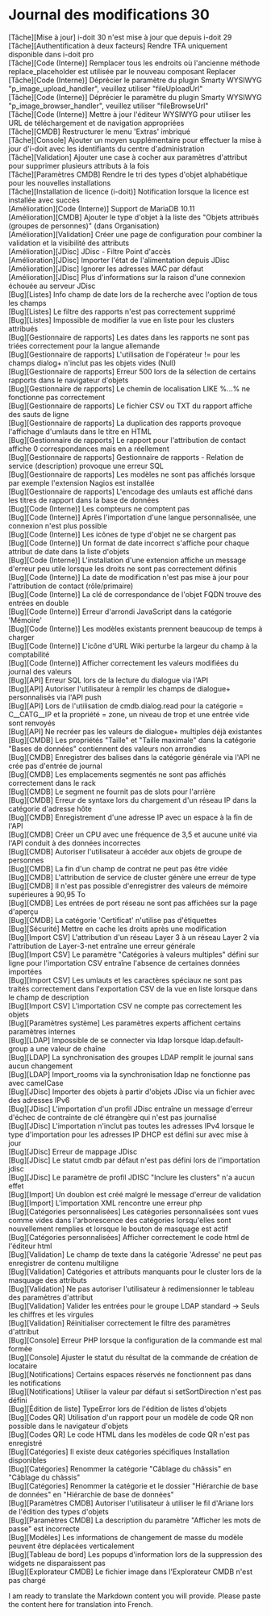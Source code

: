 # Journal des modifications 30

[Tâche][Mise à jour]                        i-doit 30 n'est mise à jour que depuis i-doit 29<br>
[Tâche][Authentification à deux facteurs]     Rendre TFA uniquement disponible dans i-doit pro<br>
[Tâche][Code (Interne)]               Remplacer tous les endroits où l'ancienne méthode replace_placeholder est utilisée par le nouveau composant Replacer<br>
[Tâche][Code (Interne)]               Déprécier le paramètre du plugin Smarty WYSIWYG "p_image_upload_handler", veuillez utiliser "fileUploadUrl"<br>
[Tâche][Code (Interne)]               Déprécier le paramètre du plugin Smarty WYSIWYG "p_image_browser_handler", veuillez utiliser "fileBrowseUrl"<br>
[Tâche][Code (Interne)]               Mettre à jour l'éditeur WYSIWYG pour utiliser les URL de téléchargement et de navigation appropriées<br>
[Tâche][CMDB]                          Restructurer le menu 'Extras' imbriqué<br>
[Tâche][Console]                       Ajouter un moyen supplémentaire pour effectuer la mise à jour d'i-doit avec les identifiants du centre d'administration<br>
[Tâche][Validation]                    Ajouter une case à cocher aux paramètres d'attribut pour supprimer plusieurs attributs à la fois<br>
[Tâche][Paramètres CMDB]                 Rendre le tri des types d'objet alphabétique pour les nouvelles installations<br>
[Tâche][Installation de licence (i-doit)] Notification lorsque la licence est installée avec succès<br>
[Amélioration][Code (Interne)]        Support de MariaDB 10.11<br>
[Amélioration][CMDB]                   Ajouter le type d'objet à la liste des "Objets attribués (groupes de personnes)" (dans Organisation)<br>
[Amélioration][Validation]             Créer une page de configuration pour combiner la validation et la visibilité des attributs<br>
[Amélioration][JDisc]                  JDisc - Filtre Point d'accès<br>
[Amélioration][JDisc]                  Importer l'état de l'alimentation depuis JDisc<br>
[Amélioration][JDisc]                  Ignorer les adresses MAC par défaut<br>
[Amélioration][JDisc]                  Plus d'informations sur la raison d'une connexion échouée au serveur JDisc<br>
[Bug][Listes]                          Info champ de date lors de la recherche avec l'option de tous les champs<br>
[Bug][Listes]                          Le filtre des rapports n'est pas correctement supprimé<br>
[Bug][Listes]                          Impossible de modifier la vue en liste pour les clusters attribués<br>
[Bug][Gestionnaire de rapports]                 Les dates dans les rapports ne sont pas triées correctement pour la langue allemande<br>
[Bug][Gestionnaire de rapports]                 L'utilisation de l'opérateur != pour les champs dialog+ n'inclut pas les objets vides (Null)<br>
[Bug][Gestionnaire de rapports]                 Erreur 500 lors de la sélection de certains rapports dans le navigateur d'objets<br>
[Bug][Gestionnaire de rapports]                 Le chemin de localisation LIKE %...% ne fonctionne pas correctement<br>
[Bug][Gestionnaire de rapports]                 Le fichier CSV ou TXT du rapport affiche des sauts de ligne<br>
[Bug][Gestionnaire de rapports]                 La duplication des rapports provoque l'affichage d'umlauts dans le titre en HTML<br>
[Bug][Gestionnaire de rapports]                 Le rapport pour l'attribution de contact affiche 0 correspondances mais en a réellement<br>
[Bug][Gestionnaire de rapports]                 Gestionnaire de rapports - Relation de service (description) provoque une erreur SQL<br>
[Bug][Gestionnaire de rapports]                 Les modèles ne sont pas affichés lorsque par exemple l'extension Nagios est installée<br>
[Bug][Gestionnaire de rapports]                 L'encodage des umlauts est affiché dans les titres de rapport dans la base de données<br>
[Bug][Code (Interne)]                Les compteurs ne comptent pas<br>
[Bug][Code (Interne)]                Après l'importation d'une langue personnalisée, une connexion n'est plus possible<br>
[Bug][Code (Interne)]                Les icônes de type d'objet ne se chargent pas<br>
[Bug][Code (Interne)]                Un format de date incorrect s'affiche pour chaque attribut de date dans la liste d'objets<br>
[Bug][Code (Interne)]                L'installation d'une extension affiche un message d'erreur peu utile lorsque les droits ne sont pas correctement définis<br>
[Bug][Code (Interne)]                La date de modification n'est pas mise à jour pour l'attribution de contact (rôle/primaire)<br>
[Bug][Code (Interne)]                La clé de correspondance de l'objet FQDN trouve des entrées en double<br>
[Bug][Code (Interne)]                Erreur d'arrondi JavaScript dans la catégorie 'Mémoire'<br>
[Bug][Code (Interne)]                Les modèles existants prennent beaucoup de temps à charger<br>
[Bug][Code (Interne)]                L'icône d'URL Wiki perturbe la largeur du champ à la comptabilité<br>
[Bug][Code (Interne)]                Afficher correctement les valeurs modifiées du journal des valeurs<br>
[Bug][API]                            Erreur SQL lors de la lecture du dialogue via l'API<br>
[Bug][API]                            Autoriser l'utilisateur à remplir les champs de dialogue+ personnalisés via l'API push<br>
[Bug][API]                            Lors de l'utilisation de cmdb.dialog.read pour la catégorie = C__CATG__IP et la propriété = zone, un niveau de trop et une entrée vide sont renvoyés<br>
[Bug][API]                            Ne recréer pas les valeurs de dialogue+ multiples déjà existantes<br>
[Bug][CMDB]                           Les propriétés "Taille" et "Taille maximale" dans la catégorie "Bases de données" contiennent des valeurs non arrondies<br>
[Bug][CMDB]                           Enregistrer des balises dans la catégorie générale via l'API ne crée pas d'entrée de journal<br>
[Bug][CMDB]                           Les emplacements segmentés ne sont pas affichés correctement dans le rack<br>
[Bug][CMDB]                           Le segment ne fournit pas de slots pour l'arrière<br>
[Bug][CMDB]                           Erreur de syntaxe lors du chargement d'un réseau IP dans la catégorie d'adresse hôte<br>
[Bug][CMDB]                           Enregistrement d'une adresse IP avec un espace à la fin de l'API<br>
[Bug][CMDB]                           Créer un CPU avec une fréquence de 3,5 et aucune unité via l'API conduit à des données incorrectes<br>
[Bug][CMDB]                           Autoriser l'utilisateur à accéder aux objets de groupe de personnes<br>
[Bug][CMDB]                           La fin d'un champ de contrat ne peut pas être vidée<br>
[Bug][CMDB]                           L'attribution de service de cluster génère une erreur de type<br>
[Bug][CMDB]                           Il n'est pas possible d'enregistrer des valeurs de mémoire supérieures à 90,95 To<br>
[Bug][CMDB]                           Les entrées de port réseau ne sont pas affichées sur la page d'aperçu<br>
[Bug][CMDB]                           La catégorie 'Certificat' n'utilise pas d'étiquettes<br>
[Bug][Sécurité]                       Mettre en cache les droits après une modification<br>
[Bug][Import CSV]                     L'attribution d'un réseau Layer 3 à un réseau Layer 2 via l'attribution de Layer-3-net entraîne une erreur générale<br>
[Bug][Import CSV]                     Le paramètre "Catégories à valeurs multiples" défini sur ligne pour l'importation CSV entraîne l'absence de certaines données importées<br>
[Bug][Import CSV]                     Les umlauts et les caractères spéciaux ne sont pas traités correctement dans l'exportation CSV de la vue en liste lorsque dans le champ de description<br>
[Bug][Import CSV]                     L'importation CSV ne compte pas correctement les objets<br>
[Bug][Paramètres système]                Les paramètres experts affichent certains paramètres internes<br>
[Bug][LDAP]                           Impossible de se connecter via ldap lorsque ldap.default-group a une valeur de chaîne<br>
[Bug][LDAP]                           La synchronisation des groupes LDAP remplit le journal sans aucun changement<br>
[Bug][LDAP]                           Import_rooms via la synchronisation ldap ne fonctionne pas avec camelCase<br>
[Bug][JDisc]                          Importer des objets à partir d'objets JDisc via un fichier avec des adresses IPv6<br>
[Bug][JDisc]                          L'importation d'un profil JDisc entraîne un message d'erreur d'échec de contrainte de clé étrangère qui n'est pas journalisé<br>
[Bug][JDisc]                          L'importation n'inclut pas toutes les adresses IPv4 lorsque le type d'importation pour les adresses IP DHCP est défini sur avec mise à jour<br>
[Bug][JDisc]                          Erreur de mappage JDisc<br>
[Bug][JDisc]                          Le statut cmdb par défaut n'est pas défini lors de l'importation jdisc<br>
[Bug][JDisc]                          Le paramètre de profil JDISC "Inclure les clusters" n'a aucun effet<br>
[Bug][Import]                         Un doublon est créé malgré le message d'erreur de validation<br>
[Bug][Import]                         L'importation XML rencontre une erreur php<br>
[Bug][Catégories personnalisées]              Les catégories personnalisées sont vues comme vides dans l'arborescence des catégories lorsqu'elles sont nouvellement remplies et lorsque le bouton de masquage est actif<br>
[Bug][Catégories personnalisées]              Afficher correctement le code html de l'éditeur html<br>
[Bug][Validation]                     Le champ de texte dans la catégorie 'Adresse' ne peut pas enregistrer de contenu multiligne<br>
[Bug][Validation]                     Catégories et attributs manquants pour le cluster lors de la masquage des attributs<br>
[Bug][Validation]                     Ne pas autoriser l'utilisateur à redimensionner le tableau des paramètres d'attribut<br>
[Bug][Validation]                     Valider les entrées pour le groupe LDAP standard -> Seuls les chiffres et les virgules<br>
[Bug][Validation]                     Réinitialiser correctement le filtre des paramètres d'attribut<br>
[Bug][Console]                        Erreur PHP lorsque la configuration de la commande est mal formée<br>
[Bug][Console]                        Ajuster le statut du résultat de la commande de création de locataire<br>
[Bug][Notifications]                  Certains espaces réservés ne fonctionnent pas dans les notifications<br>
[Bug][Notifications]                  Utiliser la valeur par défaut si setSortDirection n'est pas défini<br>
[Bug][Édition de liste]                   TypeError lors de l'édition de listes d'objets<br>
[Bug][Codes QR]                       Utilisation d'un rapport pour un modèle de code QR non possible dans le navigateur d'objets<br>
[Bug][Codes QR]                       Le code HTML dans les modèles de code QR n'est pas enregistré<br>
[Bug][Catégories]                     Il existe deux catégories spécifiques Installation disponibles<br>
[Bug][Catégories]                     Renommer la catégorie "Câblage du châssis" en "Câblage du châssis"<br>
[Bug][Catégories]                     Renommer la catégorie et le dossier "Hiérarchie de base de données" en "Hiérarchie de base de données"<br>
[Bug][Paramètres CMDB]                  Autoriser l'utilisateur à utiliser le fil d'Ariane lors de l'édition des types d'objets<br>
[Bug][Paramètres CMDB]                  La description du paramètre "Afficher les mots de passe" est incorrecte<br>
[Bug][Modèles]                      Les informations de changement de masse du modèle peuvent être déplacées verticalement<br>
[Bug][Tableau de bord]                      Les popups d'information lors de la suppression des widgets ne disparaissent pas<br>
[Bug][Explorateur CMDB]                  Le fichier image dans l'Explorateur CMDB n'est pas chargé<br>

I am ready to translate the Markdown content you will provide. Please paste the content here for translation into French.
